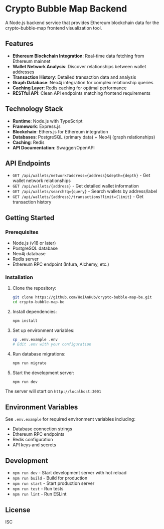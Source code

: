 # Crypto Bubble Map Backend

A Node.js backend service that provides Ethereum blockchain data for the crypto-bubble-map frontend visualization tool.

## Features

- **Ethereum Blockchain Integration**: Real-time data fetching from Ethereum mainnet
- **Wallet Network Analysis**: Discover relationships between wallet addresses
- **Transaction History**: Detailed transaction data and analysis
- **Graph Database**: Neo4j integration for complex relationship queries
- **Caching Layer**: Redis caching for optimal performance
- **RESTful API**: Clean API endpoints matching frontend requirements

## Technology Stack

- **Runtime**: Node.js with TypeScript
- **Framework**: Express.js
- **Blockchain**: Ethers.js for Ethereum integration
- **Databases**: PostgreSQL (primary data) + Neo4j (graph relationships)
- **Caching**: Redis
- **API Documentation**: Swagger/OpenAPI

## API Endpoints

- `GET /api/wallets/network?address={address}&depth={depth}` - Get wallet network relationships
- `GET /api/wallets/{address}` - Get detailed wallet information
- `GET /api/wallets/search?q={query}` - Search wallets by address/label
- `GET /api/wallets/{address}/transactions?limit={limit}` - Get transaction history

## Getting Started

### Prerequisites

- Node.js (v18 or later)
- PostgreSQL database
- Neo4j database
- Redis server
- Ethereum RPC endpoint (Infura, Alchemy, etc.)

### Installation

1. Clone the repository:
   ```bash
   git clone https://github.com/HoiAnHub/crypto-bubble-map-be.git
   cd crypto-bubble-map-be
   ```

2. Install dependencies:
   ```bash
   npm install
   ```

3. Set up environment variables:
   ```bash
   cp .env.example .env
   # Edit .env with your configuration
   ```

4. Run database migrations:
   ```bash
   npm run migrate
   ```

5. Start the development server:
   ```bash
   npm run dev
   ```

The server will start on `http://localhost:3001`

## Environment Variables

See `.env.example` for required environment variables including:
- Database connection strings
- Ethereum RPC endpoints
- Redis configuration
- API keys and secrets

## Development

- `npm run dev` - Start development server with hot reload
- `npm run build` - Build for production
- `npm run start` - Start production server
- `npm run test` - Run tests
- `npm run lint` - Run ESLint

## License

ISC
